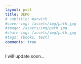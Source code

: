 ```yaml
---
layout: post
title: DEMO
# subtitle: Warwick
#cover-img: /assets/img/path.jpg
#image: /assets/img/path.jpg
#share-img: /assets/img/path.jpg
#tags: [books, test]
comments: true
---
```


I will update soon...
